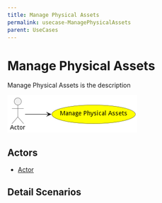 ```yaml
---
title: Manage Physical Assets
permalink: usecase-ManagePhysicalAssets
parent: UseCases
---
```

# Manage Physical Assets

Manage Physical Assets is the description

![Activities Diagram](./Activities.png)

## Actors

* [Actor](actor-actor)











## Detail Scenarios





